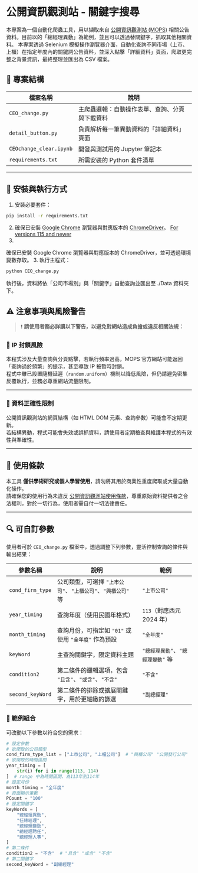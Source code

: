 # 公開資訊觀測站 - 關鍵字搜尋

本專案為一個自動化爬蟲工具，用以擷取來自 [公開資訊觀測站 (MOPS)](https://mops.twse.com.tw/) 相關公告資料。目前以的「總經理異動」為範例，並且可以透過替關鍵字，抓取其他相關資料。
本專案透過 Selenium 模擬操作瀏覽器介面，自動化查詢不同市場（上市、上櫃）在指定年度內的關鍵詞公告資料，並深入點擊「詳細資料」頁面，爬取更完整之背景資訊，最終整理並匯出為 CSV 檔案。

## 📁 專案結構

| 檔案名稱               | 說明                                       |
|------------------------|--------------------------------------------|
| `CEO_change.py`        | 主爬蟲邏輯：自動操作表單、查詢、分頁與下載資料 |
| `detail_button.py`     | 負責解析每一筆異動資料的「詳細資料」頁面     |
| `CEOchange_clear.ipynb`| 開發與測試用的 Jupyter 筆記本               |
| `requirements.txt`     | 所需安裝的 Python 套件清單                  |

---

## 🔧 安裝與執行方式

1. 安裝必要套件：

```bash
pip install -r requirements.txt
```

2. 確保已安裝 [Google Chrome](https://www.google.com/chrome/) 瀏覽器與對應版本的 [ChromeDriver](https://sites.google.com/chromium.org/driver/)。 [For versions 115 and newer](<https://googlechromelabs.github.io/chrome-for-testing/>)
3.

確保已安裝 Google Chrome 瀏覽器與對應版本的 ChromeDriver，並可透過環境變數存取。
3.
執行主程式：

```bash
python CEO_change.py
```

執行後，資料將依「公司市場別」與「關鍵字」自動查詢並匯出至 ./Data 資料夾下。

## ⚠️ 注意事項與風險警告

> ❗ **請使用者務必詳讀以下警告，以避免對網站造成負擔或違反相關法規：**

### 🚫 IP 封鎖風險

本程式涉及大量查詢與分頁點擊，若執行頻率過高，MOPS 官方網站可能返回「查詢過於頻繁」的提示，甚至導致 IP 被暫時封鎖。  
程式中雖已設置隨機延遲（`random.uniform`）機制以降低風險，但仍請避免密集反覆執行，並務必尊重網站流量限制。

---

### 🧪 資料正確性限制

公開資訊觀測站的網頁結構（如 HTML DOM 元素、查詢參數）可能會不定期更新。  
若結構異動，程式可能會失效或誤抓資料，請使用者定期檢查與維護本程式的有效性與準確性。

---

## 📜 使用條款

本工具 **僅供學術研究或個人學習使用**，請勿將其用於商業性重度爬取或大量自動化操作。  
請確保您的使用行為未違反 [公開資訊觀測站使用條款](https://www.twse.com.tw/zh/products/information/qa.html)，尊重原始資料提供者之合法權利，對於一切行為，使用者需自付一切法律責任。

---

## 🔍 可自訂參數

使用者可於 `CEO_change.py` 檔案中，透過調整下列參數，靈活控制查詢的條件與輸出結果：

| 參數名稱         | 說明                                                         | 範例                          |
|------------------|--------------------------------------------------------------|-------------------------------|
| `cond_firm_type` | 公司類型，可選擇 `"上市公司"`、`"上櫃公司"`、`"興櫃公司"` 等 | `"上市公司"`                  |
| `year_timing`    | 查詢年度（使用民國年格式）                                   | `113`（對應西元 2024 年）  |
| `month_timing`   | 查詢月份，可指定如 `"01"` 或使用 `"全年度"` 作為預設         | `"全年度"`                    |
| `keyWord`        | 主查詢關鍵字，限定資料主題                                   | `"總經理異動"`、`"總經理變動"` 等 |
| `condition2`     | 第二條件的邏輯選項，包含 `"且含"`、`"或含"`、`"不含"`         | `"不含"`                      |
| `second_keyWord` | 第二條件的排除或擴展關鍵字，用於更細緻的篩選                 | `"副總經理"`                  |

### 📌 範例組合

可改動以下參數以符合您的需求：

```python
# 設定參數
# 欲爬取的公司類型
cond_firm_type_list = ["上市公司", "上櫃公司"]  # "興櫃公司" "公開發行公司"
# 欲爬取的時間區間
year_timing = [
    str(i) for i in range(113, 114)
]  # range 中為時間區間，為113年到114年
# 設定月份
month_timing = "全年度"
# 頁面顯示筆數
PCount = "100"
# 設定關鍵字
keyWords = [
    "總經理異動",
    "任總經理",
    "總經理變動",
    "總經理聘任",
    "總經理人事",
]
# 第二條件
condition2 = "不含"  # "且含" "或含" "不含"
# 第二關鍵字
second_keyWord = "副總經理"

```
